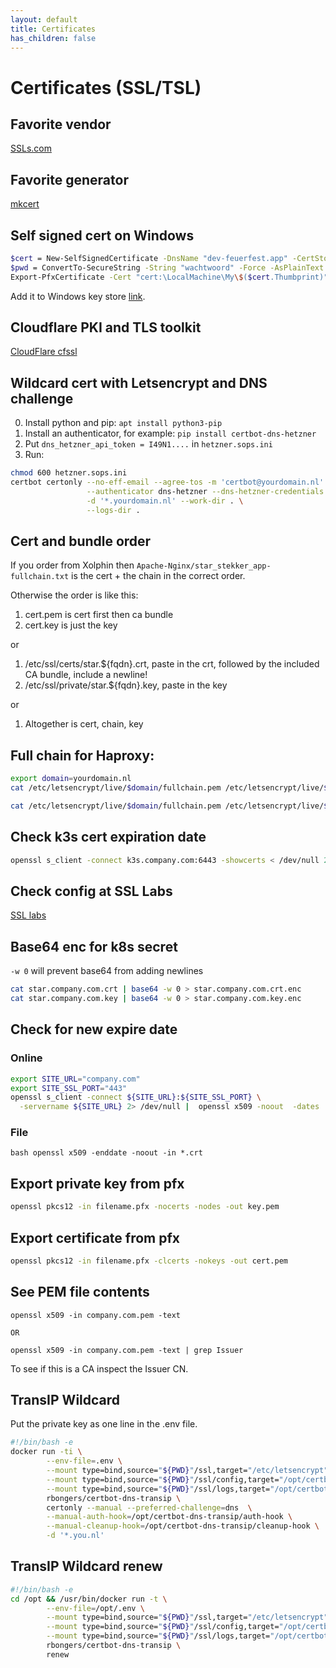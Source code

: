 ```yaml
---
layout: default
title: Certificates
has_children: false
---
```


# Certificates (SSL/TSL)

## Favorite vendor

[SSLs.com](https://ssls.sjv.io/vNzVeW)

## Favorite generator

[mkcert](https://github.com/FiloSottile/mkcert)


## Self signed cert on Windows

```bash
$cert = New-SelfSignedCertificate -DnsName "dev-feuerfest.app" -CertStoreLocation "cert:\LocalMachine\My"
$pwd = ConvertTo-SecureString -String "wachtwoord" -Force -AsPlainText
Export-PfxCertificate -Cert "cert:\LocalMachine\My\$($cert.Thumbprint)" -FilePath "certificate.pfx" -Password $pwd
```

Add it to Windows key store [link](https://community.spiceworks.com/how_to/1839-installing-self-signed-ca-certificate-in-windows).

## Cloudflare PKI and TLS toolkit

[CloudFlare cfssl](https://github.com/cloudflare/cfssl)

## Wildcard cert with Letsencrypt and DNS challenge

0. Install python and pip: `apt install python3-pip`
1. Install an authenticator, for example: `pip install certbot-dns-hetzner`
2. Put `dns_hetzner_api_token = I49N1....` in `hetzner.sops.ini`
3. Run:

```bash
chmod 600 hetzner.sops.ini
certbot certonly --no-eff-email --agree-tos -m 'certbot@yourdomain.nl' \
                 --authenticator dns-hetzner --dns-hetzner-credentials hetzner.sops.ini \
                 -d '*.yourdomain.nl' --work-dir . \
                 --logs-dir .
```

## Cert and bundle order

If you order from Xolphin then `Apache-Nginx/star_stekker_app-fullchain.txt` is the cert + the chain in the
correct order.

Otherwise the order is like this:

1. cert.pem is cert first then ca bundle
2. cert.key is just the key

or

1. /etc/ssl/certs/star.${fqdn}.crt, paste in the crt, followed by the included CA bundle, include a newline!
2. /etc/ssl/private/star.${fqdn}.key, paste in the key

or

1. Altogether is cert, chain, key

## Full chain for Haproxy:

```bash
export domain=yourdomain.nl
cat /etc/letsencrypt/live/$domain/fullchain.pem /etc/letsencrypt/live/$domain/privkey.pem > fullchainkey.pem

cat /etc/letsencrypt/live/$domain/fullchain.pem /etc/letsencrypt/live/$domain/privkey.pem | base64 -w 0 > fullchainkey.pem
```


## Check k3s cert expiration date

```bash
openssl s_client -connect k3s.company.com:6443 -showcerts < /dev/null 2>&1 | openssl x509 -noout -enddate
```

## Check config at SSL Labs

[SSL labs](https://ssllabs.com/ssltest/analyze.html)

## Base64 enc for k8s secret

`-w 0` will prevent base64 from adding newlines

```bash
cat star.company.com.crt | base64 -w 0 > star.company.com.crt.enc
cat star.company.com.key | base64 -w 0 > star.company.com.key.enc
```

## Check for new expire date

### Online

```bash
export SITE_URL="company.com"
export SITE_SSL_PORT="443"
openssl s_client -connect ${SITE_URL}:${SITE_SSL_PORT} \
  -servername ${SITE_URL} 2> /dev/null |  openssl x509 -noout  -dates
```

### File

```bash openssl x509 -enddate -noout -in *.crt```

## Export private key from pfx

```bash
openssl pkcs12 -in filename.pfx -nocerts -nodes -out key.pem
```

## Export certificate from pfx

```bash
openssl pkcs12 -in filename.pfx -clcerts -nokeys -out cert.pem
```

## See PEM file contents

```bah
openssl x509 -in company.com.pem -text

OR

openssl x509 -in company.com.pem -text | grep Issuer
```

To see if this is a CA inspect the Issuer CN.

## TransIP Wildcard

Put the private key as one line in the .env file.

```bash
#!/bin/bash -e
docker run -ti \
        --env-file=.env \
        --mount type=bind,source="${PWD}"/ssl,target="/etc/letsencrypt" \
        --mount type=bind,source="${PWD}"/ssl/config,target="/opt/certbot-dns-transip/config" \
        --mount type=bind,source="${PWD}"/ssl/logs,target="/opt/certbot-dns-transip/logs" \
        rbongers/certbot-dns-transip \
        certonly --manual --preferred-challenge=dns  \
        --manual-auth-hook=/opt/certbot-dns-transip/auth-hook \
        --manual-cleanup-hook=/opt/certbot-dns-transip/cleanup-hook \
        -d '*.you.nl'
```

## TransIP Wildcard renew

```bash
#!/bin/bash -e
cd /opt && /usr/bin/docker run -t \
        --env-file=/opt/.env \
        --mount type=bind,source="${PWD}"/ssl,target="/etc/letsencrypt" \
        --mount type=bind,source="${PWD}"/ssl/config,target="/opt/certbot-dns-transip/config" \
        --mount type=bind,source="${PWD}"/ssl/logs,target="/opt/certbot-dns-transip/logs" \
        rbongers/certbot-dns-transip \
        renew
```
